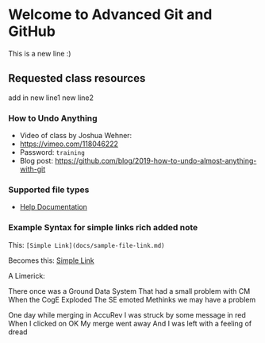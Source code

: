 # Welcome to Advanced Git and GitHub
This is a new line :)
## Requested class resources

add in new line1
new line2

### How to Undo Anything
- Video of class by Joshua Wehner: 
 - https://vimeo.com/118046222 
 - Password: `training`
- Blog post: https://github.com/blog/2019-how-to-undo-almost-anything-with-git

### Supported file types

- [Help Documentation](https://help.github.com/categories/working-with-non-code-files/)

### Example Syntax for simple links  rich added note

This: `[Simple Link](docs/sample-file-link.md)`

Becomes this: [Simple Link](docs/sample-file-link.md)

A Limerick:

There once was a Ground Data System
That had a small problem with CM
When the CogE Exploded
The SE emoted
Methinks we may have a problem

One day while merging in AccuRev
I was struck by some message in red
When I clicked on OK
My merge went away
And I was left with a feeling of dread


